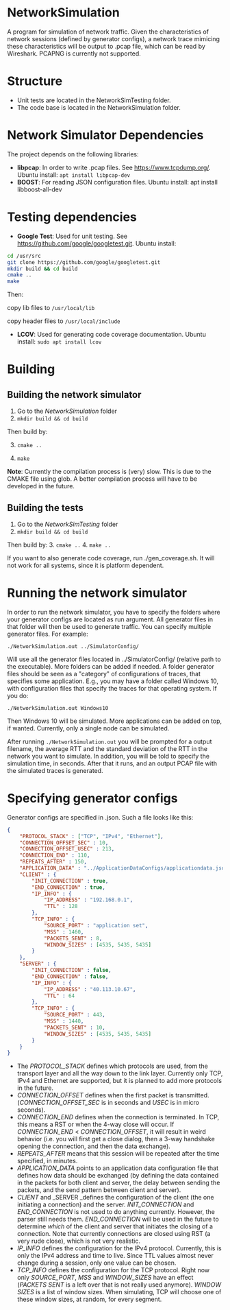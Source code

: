 # NetworkSimulation
A program for simulation of network traffic. Given the characteristics of network sessions (defined by generator configs), a network trace mimicing these characteristics will be output to .pcap file, which can be read by Wireshark.
PCAPNG is currently not supported.

# Structure
- Unit tests are located in the NetworkSimTesting folder.
- The code base is located in the NetworkSimulation folder.

# Network Simulator Dependencies
The project depends on the following libraries:
- **libpcap**: In order to write .pcap files. See https://www.tcpdump.org/.
Ubuntu install: `apt install libpcap-dev`
- **BOOST**: For reading JSON configuration files.
Ubuntu install: apt install libboost-all-dev

# Testing dependencies
- **Google Test**: Used for unit testing. See https://github.com/google/googletest.git.
Ubuntu install:
```bash
cd /usr/src
git clone https://github.com/google/googletest.git
mkdir build && cd build
cmake ..
make
```

Then:

copy lib files to `/usr/local/lib`

copy header files to `/usr/local/include`

- **LCOV**: Used for generating code coverage documentation. 
Ubuntu install: `sudo apt install lcov`

# Building
## Building the network simulator
1. Go to the _NetworkSimulation_ folder
2. `mkdir build && cd build`

Then build by:

3. `cmake ..`

4. `make`

**Note**: Currently the compilation process is (very) slow. This is due to the CMAKE file using glob. A better compilation process will have to be developed in the future.

## Building the tests
1. Go to the _NetworkSimTesting_ folder
2. `mkdir build && cd build`

Then build by:
3. `cmake ..`
4. `make ..`

If you want to also generate code coverage, run ./gen_coverage.sh.
It will not work for all systems, since it is platform dependent.

# Running the network simulator
In order to run the network simulator, you have to specify the folders where your generator configs are located as run argument. All generator files in that folder will then be used to generate traffic.
You can specify multiple generator files. For example:

```
./NetworkSimulation.out ../SimulatorConfig/
```

Will use all the generator files located in ../SimulatorConfig/ (relative path to the executable). More folders can be added if needed. A folder generator files should be seen as a "category" of configurations of traces, that specifies some application. E.g., you may have a folder called Windows 10, with configuration files that specify the traces for that operating system. If you do:

```
./NetworkSimulation.out Windows10
```

Then Windows 10 will be simulated. More applications can be added on top, if wanted.
Currently, only a single node can be simulated.

After running `./NetworkSimulation.out` you will be prompted for a output filename, the average RTT and the standard deviation of the RTT in the network you want to simulate. In addition, you will be told to specify the simulation time, in seconds. After that it runs, and an output PCAP file with the simulated traces is generated.

# Specifying generator configs
Generator configs are specified in .json. Such a file looks like this:

```json
{
    "PROTOCOL_STACK" : ["TCP", "IPv4", "Ethernet"],
    "CONNECTION_OFFSET_SEC" : 10,
    "CONNECTION_OFFSET_USEC" : 213,
    "CONNECTION_END" : 110,
    "REPEATS_AFTER" : 150,
    "APPLICATION_DATA" : "../ApplicationDataConfigs/applicationdata.json",
    "CLIENT" : {
        "INIT_CONNECTION" : true,
        "END_CONNECTION" : true,
        "IP_INFO" : {
            "IP_ADDRESS" : "192.168.0.1",
            "TTL" : 128
        },
        "TCP_INFO" : {
            "SOURCE_PORT" : "application set",
            "MSS" : 1460,
            "PACKETS_SENT" : 8,
            "WINDOW_SIZES" : [4535, 5435, 5435]
        }
    },
    "SERVER" : {
        "INIT_CONNECTION" : false,
        "END_CONNECTION" : false,
        "IP_INFO" : {
            "IP_ADDRESS" : "40.113.10.67",
            "TTL" : 64
        },
        "TCP_INFO" : {
            "SOURCE_PORT" : 443,
            "MSS" : 1440,
            "PACKETS_SENT" : 10,
            "WINDOW_SIZES" : [4535, 5435, 5435]
        }
    }
}
```

* The _PROTOCOL_STACK_ defines which protocols are used, from the transport layer and all the way down to the link layer. Currently only TCP, IPv4 and Ethernet are supported, but it is planned to add more protocols in the future.
* _CONNECTION_OFFSET_ defines when the first packet is transmitted. (_CONNECTION_OFFSET_SEC_ is in seconds and _USEC_ is in micro seconds).
* _CONNECTION_END_ defines when the connection is terminated. In TCP, this means a RST or when the 4-way close will occur. If _CONNECTION_END_ < _CONNECTION_OFFSET_, it will result in weird behavior (i.e. you will first get a close dialog, then a 3-way handshake opening the connection, and then the data exchange).
* _REPEATS_AFTER_ means that this session will be repeated after the time specified, in minutes.
* _APPLICATION_DATA_ points to an application data configuration file that defines how data should be exchanged (by defining the data contained in the packets for both client and server, the delay between sending the packets, and the send pattern between client and server).
* _CLIENT_ and _SERVER _defines the configuration of the client (the one initiating a connection) and the server. _INIT_CONNECTION_ and _END_CONNECTION_ is not used to do anything currently. However, the parser still needs them. _END_CONNECTION_ will be used in the future to determine _which_ of the client and server that initiates the closing of a connection. Note that currently connections are closed using RST (a very rude close), which is not very realistic.
* _IP_INFO_ defines the configuration for the IPv4 protocol. Currently, this is only the IPv4 address and time to live. Since TTL values almost never change during a session, only one value can be chosen.
* _TCP_INFO_ defines the configuration for the TCP protocol. Right now only _SOURCE_PORT_, _MSS_ and _WINDOW_SIZES_ have an effect (_PACKETS SENT_ is a left over that is not really used anymore). _WINDOW SIZES_ is a list of window sizes. When simulating, TCP will choose one of these window sizes, at random, for every segment.


